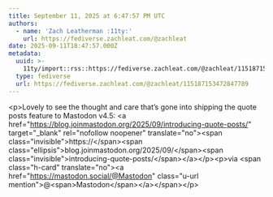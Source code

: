 ```yaml
---
title: September 11, 2025 at 6:47:57 PM UTC
authors:
  - name: 'Zach Leatherman :11ty:'
    url: https://fediverse.zachleat.com/@zachleat
date: 2025-09-11T18:47:57.000Z
metadata:
  uuid: >-
    11ty/import::rss::https://fediverse.zachleat.com/@zachleat/115187153472847789
  type: fediverse
  url: https://fediverse.zachleat.com/@zachleat/115187153472847789
---
```

\<p>Lovely to see the thought and care that’s gone into shipping the quote posts feature to Mastodon v4.5: \<a href="https://blog.joinmastodon.org/2025/09/introducing-quote-posts/" target="\_blank" rel="nofollow noopener" translate="no">\<span class="invisible">https://\</span>\<span class="ellipsis">blog.joinmastodon.org/2025/09/\</span>\<span class="invisible">introducing-quote-posts/\</span>\</a>\</p>\<p>via \<span class="h-card" translate="no">\<a href="https://mastodon.social/@Mastodon" class="u-url mention">@\<span>Mastodon\</span>\</a>\</span>\</p>